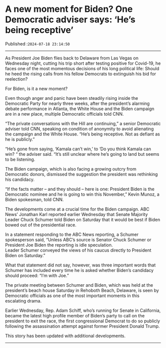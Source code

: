 # A new moment for Biden? One Democratic adviser says: ‘He’s being receptive’

Published :`2024-07-18 23:14:50`

---

As President Joe Biden flies back to Delaware from Las Vegas on Wednesday night, cutting his trip short after testing positive for Covid-19, he faces one of the most momentous decisions of his long political life: Should he heed the rising calls from his fellow Democrats to extinguish his bid for reelection?

For Biden, is it a new moment?

Even though anger and panic have been steadily rising inside the Democratic Party for nearly three weeks, after the president’s alarming debate performance in Atlanta, the White House and the Biden campaign are in a new place, multiple Democratic officials told CNN.

“The private conversations with the Hill are continuing,” a senior Democratic adviser told CNN, speaking on condition of anonymity to avoid alienating the campaign and the White House. “He’s being receptive. Not as defiant as he is publicly.”

“He’s gone from saying, ‘Kamala can’t win,’ to ‘Do you think Kamala can win? “ the adviser said. “It’s still unclear where he’s going to land but seems to be listening.

The Biden campaign, which is also facing a growing outcry from Democratic donors, dismissed the suggestion the president was rethinking his candidacy.

“If the facts matter – and they should – here is one: President Biden is the Democratic nominee and he is going to win this November,” Kevin Munoz, a Biden spokesman, told CNN.

The developments come at a crucial time for the Biden campaign. ABC News’ Jonathan Karl reported earlier Wednesday that Senate Majority Leader Chuck Schumer told Biden on Saturday that it would be best if Biden bowed out of the presidential race.

In a statement responding to the ABC News reporting, a Schumer spokesperson said, “Unless ABC’s source is Senator Chuck Schumer or President Joe Biden the reporting is idle speculation. Leader Schumer conveyed the views of his caucus directly to President Biden on Saturday.”

What that statement did not say, however, was three important words that Schumer has included every time he is asked whether Biden’s candidacy should proceed: “I’m with Joe.”

The private meeting between Schumer and Biden, which was held at the president’s beach house Saturday in Rehoboth Beach, Delaware, is seen by Democratic officials as one of the most important moments in this escalating drama.

Earlier Wednesday, Rep. Adam Schiff, who’s running for Senate in California, became the latest high profile member of Biden’s party to call on the president to exit the race, the first congressional Democrat to do so publicly following the assassination attempt against former President Donald Trump.

This story has been updated with additional developments.

---

